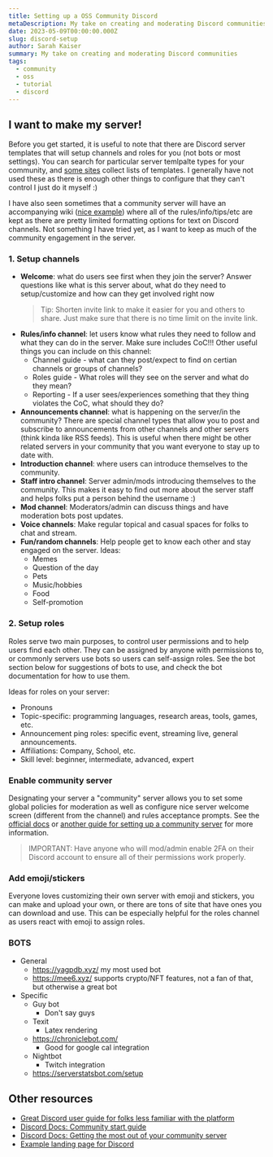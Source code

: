 ```yaml
---
title: Setting up a OSS Community Discord
metaDescription: My take on creating and moderating Discord communities
date: 2023-05-09T00:00:00.000Z
slug: discord-setup
author: Sarah Kaiser
summary: My take on creating and moderating Discord communities
tags:
  - community
  - oss
  - tutorial
  - discord
---
```

## I want to make my server!

Before you get started, it is useful to note that there are Discord server templates that will setup channels and roles for you (not bots or most settings).
You can search for particular server temlpalte types for your community, and [some sites](https://www.discord.style/browse?tag=all&page=1) collect lists of templates.
I generally have not used these as there is enough other things to configure that they can't control I just do it myself :)

I have also seen sometimes that a community server will have an accompanying wiki ([nice example](https://msft.chat/member/)) where all of the rules/info/tips/etc are kept as there are pretty limited formatting options for text on Discord channels.
Not something I have tried yet, as I want to keep as much of the community engagement in the server.

### 1. Setup channels

- **Welcome**: what do users see first when they join the server?
  Answer questions like what is this server about, what do they need to setup/customize and how can they get involved right now
  > Tip: Shorten invite link to make it easier for you and others to share. Just make sure that there is no time limit on the invite link.
- **Rules/info channel**: let users know what rules they need to follow and what they can do in the server.
  Make sure includes CoC!!!
  Other useful things you can include on this channel:
  - Channel guide - what can they post/expect to find on certian channels or groups of channels?
  - Roles guide - What roles will they see on the server and what do they mean?
  - Reporting - If a user sees/experiences something that they thing violates the CoC, what should they do?
- **Announcements channel**: what is happening on the server/in the community?
  There are special channel types that allow you to post and subscribe to announcements from other channels and other servers (think kinda like RSS feeds).
  This is useful when there might be other related servers in your community that you want everyone to stay up to date with.
- **Introduction channel**: where users can introduce themselves to the community.
- **Staff intro channel**: Server admin/mods introducing themselves to the community.
  This makes it easy to find out more about the server staff and helps folks put a person behind the username :)
- **Mod channel**: Moderators/admin can discuss things and have moderation bots post updates.
- **Voice channels**: Make regular topical and casual spaces for folks to chat and stream.
- **Fun/random channels**: Help people get to know each other and stay engaged on the server.
  Ideas:
  - Memes
  - Question of the day
  - Pets
  - Music/hobbies
  - Food
  - Self-promotion

### 2. Setup roles

Roles serve two main purposes, to control user permissions and to help users find each other.
They can be assigned by anyone with permissions to, or commonly servers use bots so users can self-assign roles.
See the bot section below for suggestions of bots to use, and check the bot documentation for how to use them.

Ideas for roles on your server:

- Pronouns
- Topic-specific: programming languages, research areas, tools, games, etc.
- Announcement ping roles: specific event, streaming live, general announcements.
- Affiliations: Company, School, etc.
- Skill level: beginner, intermediate, advanced, expert
  
### Enable community server

Designating your server a "community" server allows you to set some global policies for moderation as well as configure nice server welcome screen (different from the channel) and rules acceptance prompts.
See the [official docs](https://support.discord.com/hc/en-us/articles/360047132851-Enabling-Your-Community-Server) or [another guide for setting up a community server](https://www.howtogeek.com/739355/how-to-set-up-a-community-server-on-discord/) for more information.

> IMPORTANT: Have anyone who will mod/admin enable 2FA on their Discord account to ensure all of their permissions work properly.

### Add emoji/stickers

Everyone loves customizing their own server with emoji and stickers, you can make and upload your own, or there are tons of site that have ones you can download and use.
This can be especially helpful for the roles channel as users react with emoji to assign roles.

### BOTS

- General
  - https://yagpdb.xyz/ my most used bot
  - https://mee6.xyz/ supports crypto/NFT features, not a fan of that, but otherwise a great bot
- Specific
  - Guy bot
    - Don't say guys
  - Texit
    - Latex rendering
  - <https://chroniclebot.com/>
    - Good for google cal integration
  - Nightbot
    - Twitch integration
  - <https://serverstatsbot.com/setup>

## Other resources

- [Great Discord user guide for folks less familiar with the platform](https://domitriusclark.notion.site/domitriusclark/Making-the-most-out-of-Discord-e352fcb8fa09414b834a878e137ea103)
- [Discord Docs: Community start guide](https://discord.com/blog/best-practices-for-starting-a-great-community-on-discord)
- [Discord Docs: Getting the most out of your community server](https://discord.com/blog/how-to-get-the-most-out-of-your-community-server)
- [Example landing page for Discord](https://www.pythondiscord.com/)